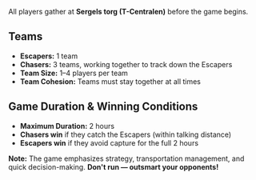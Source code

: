 All players gather at **Sergels torg (T-Centralen)** before the game begins.

## Teams

- **Escapers:** 1 team
- **Chasers:** 3 teams, working together to track down the Escapers
- **Team Size:** 1–4 players per team
- **Team Cohesion:** Teams must stay together at all times

## Game Duration & Winning Conditions

- **Maximum Duration:** 2 hours
- **Chasers win** if they catch the Escapers (within talking distance)
- **Escapers win** if they avoid capture for the full 2 hours

**Note:** The game emphasizes strategy, transportation management, and quick decision-making. **Don't run — outsmart your opponents!**
